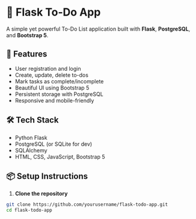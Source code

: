 # 📝 Flask To-Do App

A simple yet powerful To-Do List application built with **Flask**, **PostgreSQL**, and **Bootstrap 5**.

## 🚀 Features
- User registration and login
- Create, update, delete to-dos
- Mark tasks as complete/incomplete
- Beautiful UI using Bootstrap 5
- Persistent storage with PostgreSQL
- Responsive and mobile-friendly

## 🛠️ Tech Stack
- Python Flask
- PostgreSQL (or SQLite for dev)
- SQLAlchemy
- HTML, CSS, JavaScript, Bootstrap 5

## 📦 Setup Instructions

1. **Clone the repository**
```bash
git clone https://github.com/yourusername/flask-todo-app.git
cd flask-todo-app
